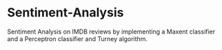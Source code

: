 # Sentiment-Analysis
Sentiment Analysis on IMDB reviews by implementing a Maxent classifier and a Perceptron classifier and Turney algorithm.
